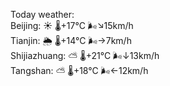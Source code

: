 Today weather:  
Beijing: ☀️   🌡️+17°C 🌬️↘15km/h  
Tianjin: 🌦   🌡️+14°C 🌬️→7km/h  
Shijiazhuang: ⛅️  🌡️+21°C 🌬️↓13km/h  
Tangshan: ⛅️  🌡️+18°C 🌬️←12km/h  
